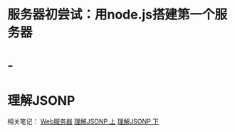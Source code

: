# 服务器初尝试：用node.js搭建第一个服务器
# -
# 理解JSONP

相关笔记：
[Web服务器](https://zhuanlan.zhihu.com/p/41605733)
[理解JSONP 上](https://zhuanlan.zhihu.com/p/41590983)
[理解JSONP 下](https://zhuanlan.zhihu.com/p/41591178)
